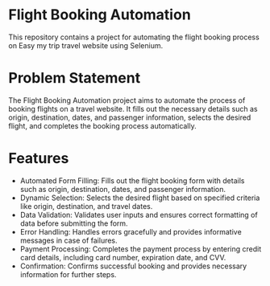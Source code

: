 # Flight Booking Automation

This repository contains a project for automating the flight booking process on Easy my trip travel website using Selenium.

# Problem Statement
The Flight Booking Automation project aims to automate the process of booking flights on a travel website. It fills out the necessary details such as origin, destination, dates, and passenger information, selects the desired flight, and completes the booking process automatically.

# Features
* Automated Form Filling: Fills out the flight booking form with details such as origin, destination, dates, and passenger information.
* Dynamic Selection: Selects the desired flight based on specified criteria like origin, destination, and travel dates.
* Data Validation: Validates user inputs and ensures correct formatting of data before submitting the form.
* Error Handling: Handles errors gracefully and provides informative messages in case of failures.
* Payment Processing: Completes the payment process by entering credit card details, including card number, expiration date, and CVV.
* Confirmation: Confirms successful booking and provides necessary information for further steps.

